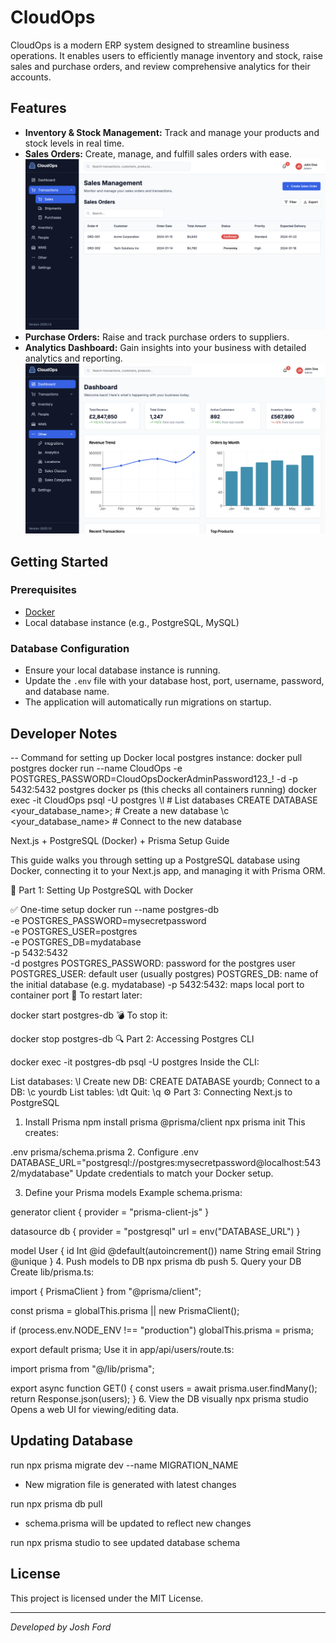 # CloudOps

CloudOps is a modern ERP system designed to streamline business operations. It enables users to efficiently manage inventory and stock, raise sales and purchase orders, and review comprehensive analytics for their accounts.

## Features

- **Inventory & Stock Management:** Track and manage your products and stock levels in real time.
- **Sales Orders:** Create, manage, and fulfill sales orders with ease.
![Order List](readme-assets/Order-List.png)
- **Purchase Orders:** Raise and track purchase orders to suppliers.
- **Analytics Dashboard:** Gain insights into your business with detailed analytics and reporting.
![Analytics Dashboard](readme-assets/Home-Dashboard.png)

## Getting Started

### Prerequisites

- [Docker](https://www.docker.com/get-started)
- Local database instance (e.g., PostgreSQL, MySQL)

### Database Configuration

- Ensure your local database instance is running.
- Update the `.env` file with your database host, port, username, password, and database name.
- The application will automatically run migrations on startup.

## Developer Notes

-- Command for setting up Docker local postgres instance:
docker pull postgres
docker run --name CloudOps -e POSTGRES_PASSWORD=CloudOpsDockerAdminPassword123_! -d -p 5432:5432 postgres
docker ps (this checks all containers running)
docker exec -it CloudOps psql -U postgres
\l  # List databases
CREATE DATABASE <your_database_name>; # Create a new database
 \c <your_database_name> # Connect to the new database


 Next.js + PostgreSQL (Docker) + Prisma Setup Guide

This guide walks you through setting up a PostgreSQL database using Docker, connecting it to your Next.js app, and managing it with Prisma ORM.

🧱 Part 1: Setting Up PostgreSQL with Docker

✅ One-time setup
docker run --name postgres-db \
  -e POSTGRES_PASSWORD=mysecretpassword \
  -e POSTGRES_USER=postgres \
  -e POSTGRES_DB=mydatabase \
  -p 5432:5432 \
  -d postgres
POSTGRES_PASSWORD: password for the postgres user
POSTGRES_USER: default user (usually postgres)
POSTGRES_DB: name of the initial database (e.g. mydatabase)
-p 5432:5432: maps local port to container port
🔁 To restart later:

docker start postgres-db
💣 To stop it:

docker stop postgres-db
🔍 Part 2: Accessing Postgres CLI

docker exec -it postgres-db psql -U postgres
Inside the CLI:

List databases: \l
Create new DB: CREATE DATABASE yourdb;
Connect to a DB: \c yourdb
List tables: \dt
Quit: \q
⚙️ Part 3: Connecting Next.js to PostgreSQL

1. Install Prisma
npm install prisma @prisma/client
npx prisma init
This creates:

.env
prisma/schema.prisma
2. Configure .env
DATABASE_URL="postgresql://postgres:mysecretpassword@localhost:5432/mydatabase"
Update credentials to match your Docker setup.

3. Define your Prisma models
Example schema.prisma:

generator client {
  provider = "prisma-client-js"
}

datasource db {
  provider = "postgresql"
  url      = env("DATABASE_URL")
}

model User {
  id    Int     @id @default(autoincrement())
  name  String
  email String  @unique
}
4. Push models to DB
npx prisma db push
5. Query your DB
Create lib/prisma.ts:

import { PrismaClient } from "@prisma/client";

const prisma = globalThis.prisma || new PrismaClient();

if (process.env.NODE_ENV !== "production") globalThis.prisma = prisma;

export default prisma;
Use it in app/api/users/route.ts:

import prisma from "@/lib/prisma";

export async function GET() {
  const users = await prisma.user.findMany();
  return Response.json(users);
}
6. View the DB visually
npx prisma studio
Opens a web UI for viewing/editing data.

## Updating Database

run npx prisma migrate dev --name MIGRATION_NAME
- New migration file is generated with latest changes

run npx prisma db pull
- schema.prisma will be updated to reflect new changes

run npx prisma studio to see updated database schema

## License

This project is licensed under the MIT License.

---
*Developed by Josh Ford*